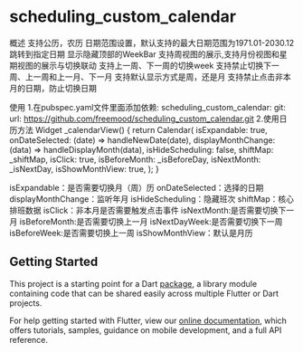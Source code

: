 # scheduling_custom_calendar

概述
支持公历，农历
日期范围设置，默认支持的最大日期范围为1971.01-2030.12
跳转到指定日期
显示隐藏顶部的WeekBar
支持周视图的展示,支持月份视图和星期视图的展示与切换联动
支持上一周、下一周的切换week
支持禁止切换下一周、上一周和上一月、下一月
支持默认显示方式是周，还是月
支持禁止点击非本月的日期，防止切换日期

使用
1.在pubspec.yaml文件里面添加依赖:
scheduling_custom_calendar:
    git:
      url: https://github.com/freemood/scheduling_custom_calendar.git
2.使用日历方法
 Widget _calendarView() {
    return Calendar(
        isExpandable: true,
        onDateSelected: (date) => handleNewDate(date),
        displayMonthChange: (data) => handleDisplayMonth(data),
        isHideScheduling: false,
        shiftMap: _shiftMap,
        isClick: true,
        isBeforeMonth: _isBeforeDay,
        isNextMonth: _isNextDay,
        isShowMonthView: true,
    );
  }
  
  isExpandable：是否需要切换月（周）历
  onDateSelected：选择的日期
  displayMonthChange：监听年月
  isHideScheduling：隐藏班次
  shiftMap：核心排班数据
  isClick：非本月是否需要触发点击事件
  isNextMonth:是否需要切换下一月
  isBeforeMonth:是否需要切换上一月
  isNextDayWeek:是否需要切换下一周
  isBeforeWeek:是否需要切换上一周
  isShowMonthView：默认是月历
  
  
## Getting Started

This project is a starting point for a Dart
[package](https://flutter.dev/developing-packages/),
a library module containing code that can be shared easily across
multiple Flutter or Dart projects.

For help getting started with Flutter, view our 
[online documentation](https://flutter.dev/docs), which offers tutorials, 
samples, guidance on mobile development, and a full API reference.
